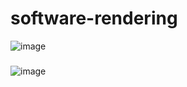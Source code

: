 # software-rendering

![image](https://user-images.githubusercontent.com/108875469/230478992-59ed87de-1673-4e6a-9959-7901d0e3e97e.png)
###
![image](https://user-images.githubusercontent.com/108875469/230649935-0d4323ef-3ec3-4a84-8ab8-d77a2413d8bf.png)
